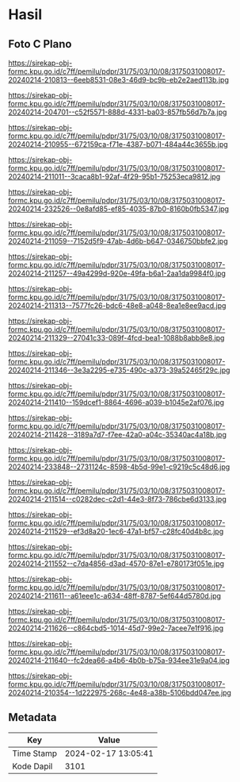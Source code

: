 # Hasil

## Foto C Plano

https://sirekap-obj-formc.kpu.go.id/c7ff/pemilu/pdpr/31/75/03/10/08/3175031008017-20240214-210813--6eeb8531-08e3-46d9-bc9b-eb2e2aed113b.jpg

https://sirekap-obj-formc.kpu.go.id/c7ff/pemilu/pdpr/31/75/03/10/08/3175031008017-20240214-204701--c52f5571-888d-4331-ba03-857fb56d7b7a.jpg

https://sirekap-obj-formc.kpu.go.id/c7ff/pemilu/pdpr/31/75/03/10/08/3175031008017-20240214-210955--672159ca-f71e-4387-b071-484a44c3655b.jpg

https://sirekap-obj-formc.kpu.go.id/c7ff/pemilu/pdpr/31/75/03/10/08/3175031008017-20240214-211011--3caca8b1-92af-4f29-95b1-75253eca9812.jpg

https://sirekap-obj-formc.kpu.go.id/c7ff/pemilu/pdpr/31/75/03/10/08/3175031008017-20240214-232526--0e8afd85-ef85-4035-87b0-8160b0fb5347.jpg

https://sirekap-obj-formc.kpu.go.id/c7ff/pemilu/pdpr/31/75/03/10/08/3175031008017-20240214-211059--7152d5f9-47ab-4d6b-b647-0346750bbfe2.jpg

https://sirekap-obj-formc.kpu.go.id/c7ff/pemilu/pdpr/31/75/03/10/08/3175031008017-20240214-211257--49a4299d-920e-49fa-b6a1-2aa1da9984f0.jpg

https://sirekap-obj-formc.kpu.go.id/c7ff/pemilu/pdpr/31/75/03/10/08/3175031008017-20240214-211313--7577fc26-bdc6-48e8-a048-8ea1e8ee9acd.jpg

https://sirekap-obj-formc.kpu.go.id/c7ff/pemilu/pdpr/31/75/03/10/08/3175031008017-20240214-211329--27041c33-089f-4fcd-bea1-1088b8abb8e8.jpg

https://sirekap-obj-formc.kpu.go.id/c7ff/pemilu/pdpr/31/75/03/10/08/3175031008017-20240214-211346--3e3a2295-e735-490c-a373-39a52465f29c.jpg

https://sirekap-obj-formc.kpu.go.id/c7ff/pemilu/pdpr/31/75/03/10/08/3175031008017-20240214-211410--159dcef1-8864-4696-a039-b1045e2af076.jpg

https://sirekap-obj-formc.kpu.go.id/c7ff/pemilu/pdpr/31/75/03/10/08/3175031008017-20240214-211428--3189a7d7-f7ee-42a0-a04c-35340ac4a18b.jpg

https://sirekap-obj-formc.kpu.go.id/c7ff/pemilu/pdpr/31/75/03/10/08/3175031008017-20240214-233848--2731124c-8598-4b5d-99e1-c9219c5c48d6.jpg

https://sirekap-obj-formc.kpu.go.id/c7ff/pemilu/pdpr/31/75/03/10/08/3175031008017-20240214-211514--c0282dec-c2d1-44e3-8f73-786cbe6d3133.jpg

https://sirekap-obj-formc.kpu.go.id/c7ff/pemilu/pdpr/31/75/03/10/08/3175031008017-20240214-211529--ef3d8a20-1ec6-47a1-bf57-c28fc40d4b8c.jpg

https://sirekap-obj-formc.kpu.go.id/c7ff/pemilu/pdpr/31/75/03/10/08/3175031008017-20240214-211552--c7da4856-d3ad-4570-87e1-e780173f051e.jpg

https://sirekap-obj-formc.kpu.go.id/c7ff/pemilu/pdpr/31/75/03/10/08/3175031008017-20240214-211611--a61eee1c-a634-48ff-8787-5ef644d5780d.jpg

https://sirekap-obj-formc.kpu.go.id/c7ff/pemilu/pdpr/31/75/03/10/08/3175031008017-20240214-211626--c864cbd5-1014-45d7-99e2-7acee7e1f916.jpg

https://sirekap-obj-formc.kpu.go.id/c7ff/pemilu/pdpr/31/75/03/10/08/3175031008017-20240214-211640--fc2dea66-a4b6-4b0b-b75a-934ee31e9a04.jpg

https://sirekap-obj-formc.kpu.go.id/c7ff/pemilu/pdpr/31/75/03/10/08/3175031008017-20240214-210354--1d222975-268c-4e48-a38b-5106bdd047ee.jpg


## Metadata

| Key        | Value               |
| ---------- | ------------------- |
| Time Stamp | 2024-02-17 13:05:41 |
| Kode Dapil | 3101                |



